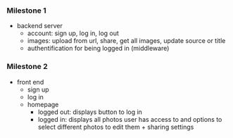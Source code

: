 ### Milestone 1

- backend server
  - account: sign up, log in, log out
  - images: upload from url, share, get all images, update source or title
  - authentification for being logged in (middleware)

### Milestone 2

- front end
  - sign up
  - log in
  - homepage
    - logged out: displays button to log in
    - logged in: displays all photos user has access to and options to select different photos to edit them + sharing settings  
